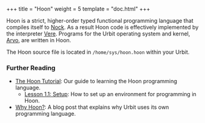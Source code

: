 +++
title = "Hoon"
weight = 5
template = "doc.html"
+++

Hoon is a strict, higher-order typed functional programming language that compiles itself to [Nock](../nock). As a result Hoon code is effectively implemented by the interpreter [Vere](../vere). Programs for the Urbit operating system and kernel, [Arvo](../arvo), are written in Hoon.

The Hoon source file is located in `/home/sys/hoon.hoon` within your Urbit.

### Further Reading

- [The Hoon Tutorial](@/docs/tutorials/hoon/_index.md): Our guide to learning the Hoon programming language.
  - [Lesson 1.1: Setup](@/docs/tutorials/hoon/nouns.md): How to set up an environment for programming in Hoon.
- [Why Hoon?](@/blog/why-hoon.md): A blog post that explains why Urbit uses its own programming language.
